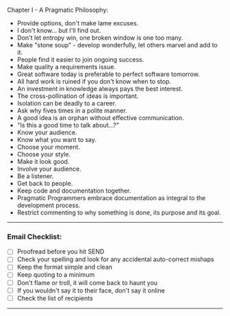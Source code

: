 Chapter I - A Pragmatic Philosophy:

- Provide options, don't make lame excuses.
- I don't know... but I'll find out.
- Don't let entropy win, one broken window is one too many.
- Make "stone soup" - develop wonderfully, let others marvel and add to it.
- People find it easier to join ongoing success.
- Make quality a requirements issue.
- Great software today is preferable to perfect software tomorrow.
- All hard work is ruined if you don't know when to stop.
- An investment in knowledge always pays the best interest.
- The cross-pollination of ideas is important.
- Isolation can be deadly to a career.
- Ask why fives times in a polite manner.
- A good idea is an orphan without effective communication.
- "Is this a good time to talk about...?"
- Know your audience.
- Know what you want to say.
- Choose your moment.
- Choose your style.
- Make it look good.
- Involve your audience.
- Be a listener.
- Get back to people.
- Keep code and documentation together.
- Pragmatic Programmers embrace documentation as integral to the development process.
- Restrict commenting to why something is done, its purpose and its goal.

---

### Email Checklist:

- [ ] Proofread before you hit SEND
- [ ] Check your spelling and look for any accidental auto-correct mishaps
- [ ] Keep the format simple and clean
- [ ] Keep quoting to a minimum
- [ ] Don't flame or troll, it will come back to haunt you
- [ ] If you wouldn't say it to their face, don't say it online
- [ ] Check the list of recipients

---
